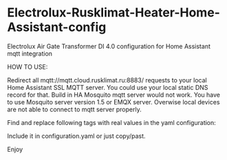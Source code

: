 # Electrolux-Rusklimat-Heater-Home-Assistant-config

Electrolux Air Gate Transformer DI 4.0 configuration for Home Assistant mqtt integration

HOW TO USE:

Redirect all mqtt://mqtt.cloud.rusklimat.ru:8883/ requests to your local Home Assistant SSL MQTT server.  You could use your local static DNS record for that. Build in HA Mosquito mqtt server would not work. You have to use Mosquito server version 1.5 or EMQX server. Overwise local devices are not able to connect to mqtt server properly. 

Find and replace following tags with real values in the yaml configuration:

 *<DEVICE NAME>*
 *<MAC ADDRES>*
 *<TOKEN>*

Include it in configuration.yaml or just copy/past.

 Enjoy
